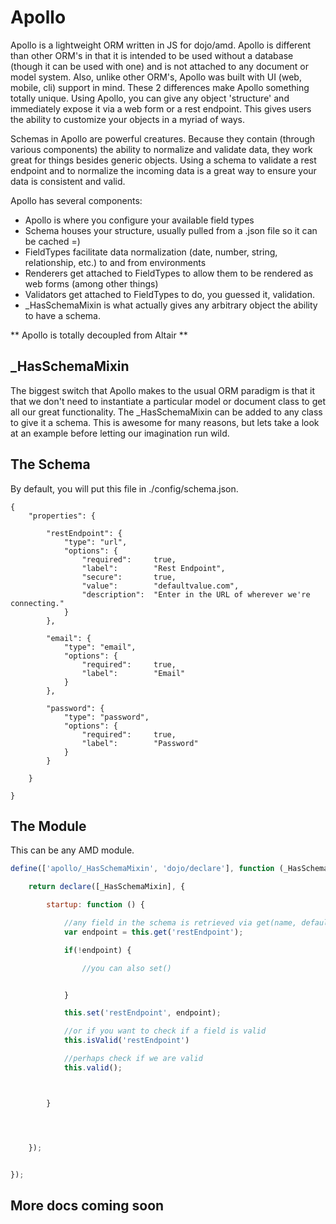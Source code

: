 Apollo
===

Apollo is a lightweight ORM written in JS for dojo/amd. Apollo is different than other ORM's in that it is intended to be used
without a database (though it can be used with one) and is not attached to any document or model system. Also, unlike
other ORM's, Apollo was built with UI (web, mobile, cli) support in mind. These 2 differences make Apollo something totally unique. Using
Apollo, you can give any object 'structure' and immediately expose it via a web form or a rest endpoint. This gives
users the ability to customize your objects in a myriad of ways.

Schemas in Apollo are powerful creatures. Because they contain (through various components) the ability
to normalize and validate data, they work great for things besides generic objects. Using a schema to validate a rest
endpoint and to normalize the incoming data is a great way to ensure your data is consistent and valid.

Apollo has several components:

- Apollo is where you configure your available field types
- Schema houses your structure, usually pulled from a .json file so it can be cached =)
- FieldTypes facilitate data normalization (date, number, string, relationship, etc.) to and from environments
- Renderers get attached to FieldTypes to allow them to be rendered as web forms (among other things)
- Validators get attached to FieldTypes to do, you guessed it, validation.
- _HasSchemaMixin is what actually gives any arbitrary object the ability to have a schema.

** Apollo is totally decoupled from Altair **

_HasSchemaMixin
---

The biggest switch that Apollo makes to the usual ORM paradigm is that it that we don't need to instantiate a particular
model or document class to get all our great functionality. The _HasSchemaMixin can be added to any class to give it a
schema. This is awesome for many reasons, but lets take a look at an example before letting our imagination run wild.


The Schema
---
By default, you will put this file in ./config/schema.json.


    {
        "properties": {

            "restEndpoint": {
                "type": "url",
                "options": {
                    "required":     true,
                    "label":        "Rest Endpoint",
                    "secure":       true,
                    "value":        "defaultvalue.com",
                    "description":  "Enter in the URL of wherever we're connecting."
                }
            },

            "email": {
                "type": "email",
                "options": {
                    "required":     true,
                    "label":        "Email"
                }
            },

            "password": {
                "type": "password",
                "options": {
                    "required":     true,
                    "label":        "Password"
                }
            }

        }

    }


The Module
---
This can be any AMD module.

``` js
define(['apollo/_HasSchemaMixin', 'dojo/declare'], function (_HasSchemaMixin, declare) {

    return declare([_HasSchemaMixin], {

        startup: function () {

            //any field in the schema is retrieved via get(name, default, options, config)
            var endpoint = this.get('restEndpoint');

            if(!endpoint) {

                //you can also set()


            }

            this.set('restEndpoint', endpoint);

            //or if you want to check if a field is valid
            this.isValid('restEndpoint')

            //perhaps check if we are valid
            this.valid();



        }




    });


});
```

## More docs coming soon